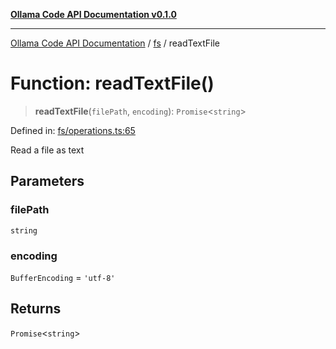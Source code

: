[**Ollama Code API Documentation v0.1.0**](../../README.md)

***

[Ollama Code API Documentation](../../modules.md) / [fs](../README.md) / readTextFile

# Function: readTextFile()

> **readTextFile**(`filePath`, `encoding`): `Promise`\<`string`\>

Defined in: [fs/operations.ts:65](https://github.com/erichchampion/ollama-code/blob/da0d5de255d803db9921aedd29b30f1aea1c1c02/ollama-code/src/fs/operations.ts#L65)

Read a file as text

## Parameters

### filePath

`string`

### encoding

`BufferEncoding` = `'utf-8'`

## Returns

`Promise`\<`string`\>
